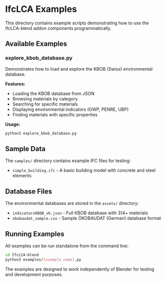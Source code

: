 # IfcLCA Examples

This directory contains example scripts demonstrating how to use the IfcLCA-blend addon components programmatically.

## Available Examples

### explore_kbob_database.py
Demonstrates how to load and explore the KBOB (Swiss) environmental database.

**Features:**
- Loading the KBOB database from JSON
- Browsing materials by category
- Searching for specific materials
- Displaying environmental indicators (GWP, PENRE, UBP)
- Finding materials with specific properties

**Usage:**
```bash
python3 explore_kbob_database.py
```

## Sample Data

The `samples/` directory contains example IFC files for testing:
- `simple_building.ifc` - A basic building model with concrete and steel elements

## Database Files

The environmental databases are stored in the `assets/` directory:
- `indicatorsKBOB_v6.json` - Full KBOB database with 314+ materials
- `okobaudat_sample.csv` - Sample ÖKOBAUDAT (German) database format

## Running Examples

All examples can be run standalone from the command line:

```bash
cd IfcLCA-blend
python3 examples/[example_name].py
```

The examples are designed to work independently of Blender for testing and development purposes. 